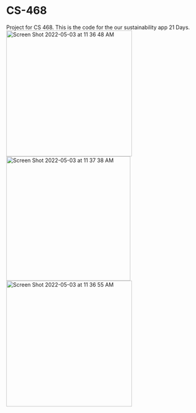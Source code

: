 # CS-468
Project for CS 468.
This is the code for the our sustainability app 21 Days. 
<img width="333" alt="Screen Shot 2022-05-03 at 11 36 48 AM" src="https://user-images.githubusercontent.com/42949747/167311533-b38d1016-7afe-4850-8eb0-c8e7777d7ae9.png">
<img width="329" alt="Screen Shot 2022-05-03 at 11 37 38 AM" src="https://user-images.githubusercontent.com/42949747/167311535-7caacbc5-585e-4d8a-a989-6aea654b5bc1.png">
<img width="333" alt="Screen Shot 2022-05-03 at 11 36 55 AM" src="https://user-images.githubusercontent.com/42949747/167311539-2433ab48-baca-4643-8e96-febf25100898.png">
